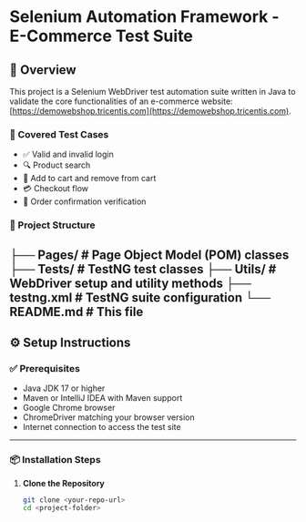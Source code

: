 # Selenium Automation Framework - E-Commerce Test Suite

## 📌 Overview

This project is a Selenium WebDriver test automation suite written in Java to validate the core functionalities of an e-commerce website: [https://demowebshop.tricentis.com](https://demowebshop.tricentis.com).

### 🧪 Covered Test Cases

- ✅ Valid and invalid login
- 🔍 Product search
- 🛒 Add to cart and remove from cart
- 💳 Checkout flow
- 🧾 Order confirmation verification

### 🧱 Project Structure

├── Pages/ # Page Object Model (POM) classes
├── Tests/ # TestNG test classes
├── Utils/ # WebDriver setup and utility methods
├── testng.xml # TestNG suite configuration
└── README.md # This file
---

## ⚙️ Setup Instructions

### ✅ Prerequisites

- Java JDK 17 or higher
- Maven or IntelliJ IDEA with Maven support
- Google Chrome browser
- ChromeDriver matching your browser version
- Internet connection to access the test site

---

### 📦 Installation Steps

1. **Clone the Repository**
   ```bash
   git clone <your-repo-url>
   cd <project-folder>
